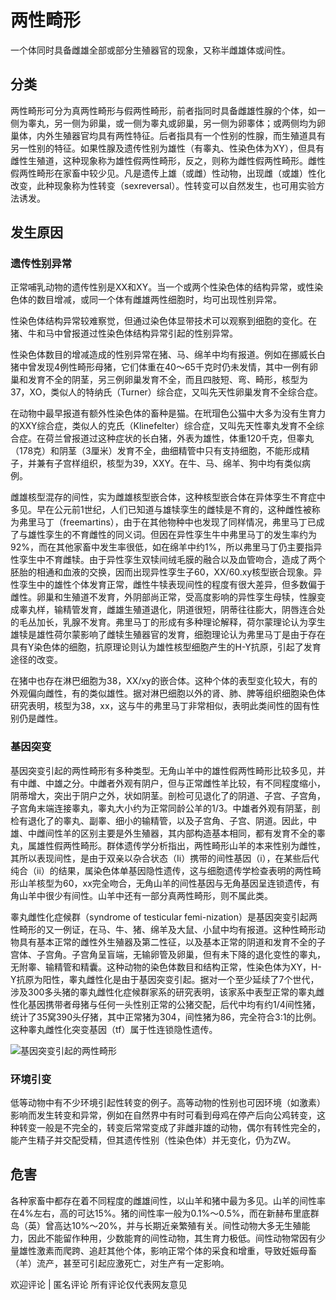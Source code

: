 # 两性畸形

一个体同时具备雌雄全部或部分生殖器官的现象，又称半雌雄体或间性。

## 分类

两性畸形可分为真两性畸形与假两性畸形，前者指同时具备雌雄性腺的个体，如一侧为睾丸，另一侧为卵巢，或一侧为睾丸或卵巢，另一侧为卵睾体；或两侧均为卵巢体，内外生殖器官均具有两性特征。后者指具有一个性别的性腺，而生殖道具有另一性别的特征。如果性腺及遗传性别为雄性（有睾丸、性染色体为XY），但具有雌性生殖道，这种现象称为雄性假两性畸形，反之，则称为雌性假两性畸形。雌性假两性畸形在家畜中较少见。凡是遗传上雄（或雌）性动物，出现雌（或雄）性化改变，此种现象称为性转变（sexreversal）。性转变可以自然发生，也可用实验方法诱发。

## 发生原因

### 遗传性别异常

正常哺乳动物的遗传性别是XX和XY。当一个或两个性染色体的结构异常，或性染色体的数目增减，或同一个体有雌雄两性细胞时，均可出现性别异常。

性染色体结构异常较难察觉，但通过染色体显带技术可以观察到细胞的变化。在猪、牛和马中曾报道过性染色体结构异常引起的性别异常。

性染色体数目的增减造成的性别异常在猪、马、绵羊中均有报道。例如在挪威长白猪中曾发现4例性畸形母猪，它们体重在40～65千克时仍未发情，其中一例有卵巢和发育不全的阴茎，另三例卵巢发育不全，而且四肢短、弯、畸形，核型为37，XO，类似人的特纳氏（Turner）综合症，又叫先天性卵巢发育不全综合症。

在动物中最早报道有额外性染色体的畜种是猫。在玳瑁色公猫中大多为没有生育力的XXY综合症，类似人的克氏（Klinefelter）综合症，又叫先天性睾丸发育不全综合症。在荷兰曾报道过这种症状的长白猪，外表为雄性，体重120千克，但睾丸（178克）和阴茎（3厘米）发育不全，曲细精管中只有支持细胞，不能形成精子，并兼有子宫样组织，核型为39，XXY。在牛、马、绵羊、狗中均有类似病例。

雌雄核型混存的间性，实为雌雄核型嵌合体，这种核型嵌合体在异体孪生不育症中多见。早在公元前1世纪，人们已知道与雄犊孪生的雌犊是不育的，这种雌性被称为弗里马丁（freemartins），由于在其他物种中也发现了同样情况，弗里马丁已成了与雄性孪生的不育雌性的同义词。但因在异性孪生牛中弗里马丁的发生率约为92%，而在其他家畜中发生率很低，如在绵羊中约1%，所以弗里马丁仍主要指异性孪生中不育雌犊。由于异性孪生双犊间绒毛膜的融合以及血管吻合，造成了两个胚胎的相通和血液的交换，因而出现异性孪生子60，XX/60.xy核型嵌合现象。异性孪生中的雄性个体发育正常，雌性牛犊表现间性的程度有很大差异，但多数偏于雌性。卵巢和生殖道不发育，外阴部尚正常，受高度影响的异性孪生母犊，性腺变成睾丸样，输精管发育，雌雄生殖道退化，阴道很短，阴蒂往往膨大，阴唇连合处的毛丛加长，乳腺不发育。弗里马丁的形成有多种理论解释，荷尔蒙理论认为孪生雄犊是雄性荷尔蒙影响了雌犊生殖器官的发育，细胞理论认为弗里马丁是由于存在具有Y染色体的细胞，抗原理论则认为雄性核型细胞产生的H-Y抗原，引起了发育途径的改变。

在猪中也存在淋巴细胞为38，XX/xy的嵌合体。这种个体的表型变化较大，有的外观偏向雌性，有的类似雄性。据对淋巴细胞以外的肾、肺、脾等组织细胞染色体研究表明，核型为38，xx，这与牛的弗里马丁非常相似，表明此类间性的固有性别仍是雌性。

### 基因突变

基因突变引起的两性畸形有多种类型。无角山羊中的雄性假两性畸形比较多见，并有中雌、中雄之分。中雌者外观有阴户，但与正常雌性羊比较，有不同程度缩小，阴蒂增大，突出于阴户之外，状如阴茎。剖检可见退化了的阴道、子宫、子宫角，子宫角末端连接睾丸，睾丸大小约为正常同龄公羊的1/3。中雄者外观有阴茎，剖检有退化了的睾丸、副睾、细小的输精管，以及子宫角、子宫、阴道。因此，中雄、中雌间性羊的区别主要是外生殖器，其内部构造基本相同，都有发育不全的睾丸，属雄性假两性畸形。群体遗传学分析指出，两性畸形山羊的本来性别为雌性，其所以表现间性，是由于双亲以杂合状态（Ii）携带的间性基因（i），在某些后代纯合（ii）的结果，属染色体单基因隐性遗传，这与细胞遗传学检查表明的两性畸形山羊核型为60，xx完全吻合，无角山羊的间性基因与无角基因呈连锁遗传，有角山羊中很少有间性。山羊中还有一部分真两性畸形，则不属此类。

睾丸雌性化症候群（syndrome of testicular femi-nization）是基因突变引起两性畸形的又一例证，在马、牛、猪、绵羊及大鼠、小鼠中均有报道。这种性畸形动物具有基本正常的雌性外生殖器及第二性征，以及基本正常的阴道和发育不全的子宫体、子宫角。子宫角呈盲端，无输卵管及卵巢，但有未下降的退化变性的睾丸，无附睾、输精管和精囊。这种动物的染色体数目和结构正常，性染色体为XY，H-Y抗原为阳性，睾丸雌性化是由于基因突变引起。据对一个至少延续了7个世代，涉及300多头猪的睾丸雌性化症候群家系的研究表明，该家系中表型正常的睾丸雌性化基因携带者母猪与任何一头性别正常的公猪交配，后代中均有约1/4间性猪，统计了35窝390头仔猪，其中正常猪为304，间性猪为86，完全符合3∶1的比例。这种睾丸雌性化突变基因（tf）属于性连锁隐性遗传。

![基因突变引起的两性畸形](http://www.pwsannong.com/booklib/zeimage.zhtml?ID=40683&SiteID=123&Type=norm)

### 环境引变

低等动物中有不少环境引起性转变的例子。高等动物的性别也可因环境（如激素）影响而发生转变和异常，例如在自然界中有时可看到母鸡在停产后向公鸡转变，这种转变一般是不完全的，转变后常常变成了非雌非雄的动物，偶尔有转性完全的，能产生精子并交配受精，但其遗传性别（性染色体）并无变化，仍为ZW。

## 危害

各种家畜中都存在着不同程度的雌雄间性，以山羊和猪中最为多见。山羊的间性率在4%左右，高的可达15%。猪的间性率一般为0.1%～0.5%，而在新赫布里底群岛（英）曾高达10%～20%，并与长期近亲繁殖有关。间性动物大多无生殖能力，因此不能留作种用，少数能育的间性动物，其生育力极低。间性动物常因有少量雄性激素而爬跨、追赶其他个体，影响正常个体的采食和增重，导致妊娠母畜（羊）流产，甚至可引起应激死亡，对生产有一定影响。

欢迎评论 | 匿名评论 所有评论仅代表网友意见